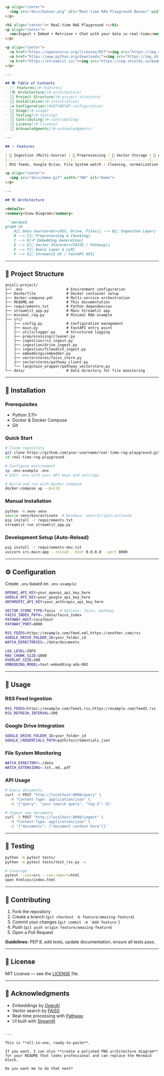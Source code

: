 

````markdown
<p align="center">
  <img src="docs/banner.png" alt="Real-time RAG Playground Banner" width="800">
</p>

<h1 align="center">⚡ Real-time RAG Playground ⚡</h1>
<p align="center">
  <em>Ingest • Embed • Retrieve • Chat with your data in real-time</em>
</p>

<p align="center">
  <a href="https://opensource.org/licenses/MIT"><img src="https://img.shields.io/badge/License-MIT-yellow.svg"></a>
  <a href="https://www.python.org/downloads/"><img src="https://img.shields.io/badge/python-3.11+-blue.svg"></a>
  <a href="https://streamlit.io/"><img src="https://img.shields.io/badge/Streamlit-1.37+-red.svg"></a>
</p>

---

## 📚 Table of Contents
- [✨ Features](#-features)
- [🏗️ Architecture](#-architecture)
- [📁 Project Structure](#-project-structure)
- [🚀 Installation](#-installation)
- [⚙️ Configuration](#%EF%B8%8F-configuration)
- [💬 Usage](#-usage)
- [🧪 Testing](#-testing)
- [🤝 Contributing](#-contributing)
- [📄 License](#-license)
- [🙏 Acknowledgments](#-acknowledgments)

---

## ✨ Features

| 🚀 Ingestion (Multi-Source) | 🧹 Preprocessing | 💾 Vector Storage | 🤖 AI Features |
|-----------------------------|-----------------|-----------------|----------------|
| RSS feeds, Google Drive, File System watch | Cleaning, normalization, metadata extraction, intelligent chunking | FAISS (local), Pathway (streaming), easily extensible | Chat UI, Semantic Search, Context-aware answers with citations |

<p align="center">
  <img src="docs/demo.gif" width="700" alt="Demo">
</p>

---

## 🏗️ Architecture

<details>
<summary>View Diagram</summary>

```mermaid
graph LR
    A[📡 Data Sources<br>(RSS, Drive, Files)] --> B[🔄 Ingestion Layer]
    B --> C[🧹 Preprocessing & Chunking]
    C --> D[🪶 Embedding Generation]
    D --> E[💾 Vector Store<br>(FAISS / Pathway)]
    E --> F[🤖 Query Layer & LLM]
    F --> G[💬 Streamlit UI / FastAPI API]
````

</details>

---

## 📁 Project Structure

```text
anjali-project/
├── .env                    # Environment configuration
├── Dockerfile              # Docker container setup
├── docker-compose.yml      # Multi-service orchestration
├── README.md               # This documentation
├── requirements.txt        # Python dependencies
├── streamlit_app.py        # Main Streamlit app
├── minimal_rag.py          # Minimal RAG example
├── src/
│   ├── config.py           # Configuration management
│   ├── main.py             # FastAPI entry point
│   ├── utils/logger.py     # Structured logging
│   ├── preprocessing/cleaner.py
│   ├── ingestion/rss_ingest.py
│   ├── ingestion/drive_ingest.py
│   ├── ingestion/filewatch_ingest.py
│   ├── embeddings/embedder.py
│   ├── vectorstores/faiss_store.py
│   ├── vectorstores/pathway_client.py
│   └── langchain_wrapper/pathway_vectorstore.py
└── data/                   # Data directory for file monitoring
```

---

## 🚀 Installation

### Prerequisites

* Python 3.11+
* Docker & Docker Compose
* Git

### Quick Start

```bash
# Clone repository
git clone https://github.com/your-username/real-time-rag-playground.git
cd real-time-rag-playground

# Configure environment
cp .env.example .env
# Edit .env with your API keys and settings

# Build and run with Docker Compose
docker-compose up --build
```

### Manual Installation

```bash
python -m venv venv
source venv/bin/activate  # Windows: venv\Scripts\activate
pip install -r requirements.txt
streamlit run streamlit_app.py
```

### Development Setup (Auto-Reload)

```bash
pip install -r requirements-dev.txt
uvicorn src.main:app --reload --host 0.0.0.0 --port 8000
```

---

## ⚙️ Configuration

Create `.env` based on `.env.example`:

```bash
OPENAI_API_KEY=your_openai_api_key_here
GOOGLE_API_KEY=your_google_api_key_here
ANTHROPIC_API_KEY=your_anthropic_api_key_here

VECTOR_STORE_TYPE=faiss  # Options: faiss, pathway
FAISS_INDEX_PATH=./data/faiss_index
PATHWAY_HOST=localhost
PATHWAY_PORT=8080

RSS_FEEDS=https://example.com/feed.xml,https://another.com/rss
GOOGLE_DRIVE_FOLDER_ID=your_folder_id
WATCH_DIRECTORIES=./data/documents

LOG_LEVEL=INFO
MAX_CHUNK_SIZE=1000
OVERLAP_SIZE=200
EMBEDDING_MODEL=text-embedding-ada-002
```

---

## 💬 Usage

### RSS Feed Ingestion

```bash
RSS_FEEDS=https://example.com/feed1.rss,https://example.com/feed2.rss
RSS_REFRESH_INTERVAL=300
```

### Google Drive Integration

```bash
GOOGLE_DRIVE_FOLDER_ID=your_folder_id
GOOGLE_CREDENTIALS_PATH=path/to/credentials.json
```

### File System Monitoring

```bash
WATCH_DIRECTORY=./data
WATCH_EXTENSIONS=.txt,.md,.pdf
```

### API Usage

```bash
# Query documents
curl -X POST "http://localhost:8000/query" \
  -H "Content-Type: application/json" \
  -d '{"query": "your search query", "top_k": 5}'

# Ingest new documents
curl -X POST "http://localhost:8000/ingest" \
  -H "Content-Type: application/json" \
  -d '{"documents": ["document content here"]}'
```

---

## 🧪 Testing

```bash
python -m pytest tests/
python -m pytest tests/test_rss.py -v

# Coverage
pytest --cov=src --cov-report=html
open htmlcov/index.html
```

---

## 🤝 Contributing

1. Fork the repository
2. Create a branch (`git checkout -b feature/amazing-feature`)
3. Commit your changes (`git commit -m 'Add feature'`)
4. Push (`git push origin feature/amazing-feature`)
5. Open a Pull Request

**Guidelines:** PEP 8, add tests, update documentation, ensure all tests pass.

---

## 📄 License

MIT License — see the [LICENSE](LICENSE) file.

---

## 🙏 Acknowledgments

* Embeddings by [OpenAI](https://openai.com/)
* Vector search by [FAISS](https://github.com/facebookresearch/faiss)
* Real-time processing with [Pathway](https://pathway.com/)
* UI built with [Streamlit](https://streamlit.io/)

```

---

This is **all-in-one, ready-to-paste**.  

If you want, I can also **create a polished PNG architecture diagram** for your README that looks professional and can replace the Mermaid block.  

Do you want me to do that next?
```
